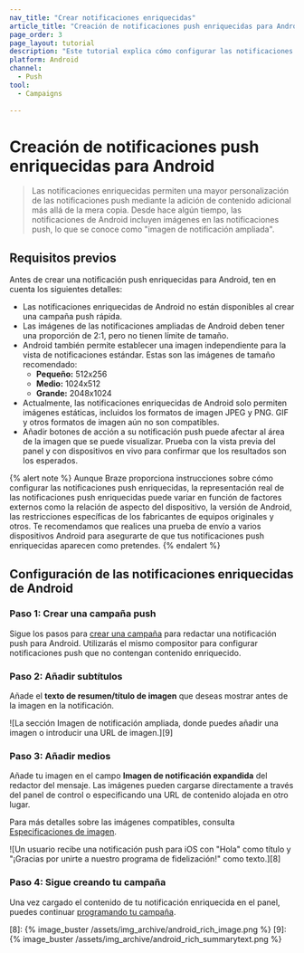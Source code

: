 ```yaml
---
nav_title: "Crear notificaciones enriquecidas"
article_title: "Creación de notificaciones push enriquecidas para Android"
page_order: 3
page_layout: tutorial
description: "Este tutorial explica cómo configurar las notificaciones enriquecidas de Android para sus campañas Braze."
platform: Android
channel:
  - Push
tool:
  - Campaigns
  
---
```


# Creación de notificaciones push enriquecidas para Android

> Las notificaciones enriquecidas permiten una mayor personalización de las notificaciones push mediante la adición de contenido adicional más allá de la mera copia. Desde hace algún tiempo, las notificaciones de Android incluyen imágenes en las notificaciones push, lo que se conoce como "imagen de notificación ampliada".

## Requisitos previos

Antes de crear una notificación push enriquecidas para Android, ten en cuenta los siguientes detalles:

- Las notificaciones enriquecidas de Android no están disponibles al crear una campaña push rápida.
- Las imágenes de las notificaciones ampliadas de Android deben tener una proporción de 2:1, pero no tienen límite de tamaño.
- Android también permite establecer una imagen independiente para la vista de notificaciones estándar. Estas son las imágenes de tamaño recomendado: 
  - **Pequeño:** 512x256
  - **Medio:** 1024x512 
  - **Grande:** 2048x1024
- Actualmente, las notificaciones enriquecidas de Android solo permiten imágenes estáticas, incluidos los formatos de imagen JPEG y PNG. GIF y otros formatos de imagen aún no son compatibles.
- Añadir botones de acción a su notificación push puede afectar al área de la imagen que se puede visualizar. Prueba con la vista previa del panel y con dispositivos en vivo para confirmar que los resultados son los esperados.

{% alert note %}
Aunque Braze proporciona instrucciones sobre cómo configurar las notificaciones push enriquecidas, la representación real de las notificaciones push enriquecidas puede variar en función de factores externos como la relación de aspecto del dispositivo, la versión de Android, las restricciones específicas de los fabricantes de equipos originales y otros. Te recomendamos que realices una prueba de envío a varios dispositivos Android para asegurarte de que tus notificaciones push enriquecidas aparecen como pretendes.
{% endalert %}

## Configuración de las notificaciones enriquecidas de Android

### Paso 1: Crear una campaña push

Sigue los pasos para [crear una campaña][3] para redactar una notificación push para Android. Utilizarás el mismo compositor para configurar notificaciones push que no contengan contenido enriquecido.

### Paso 2: Añadir subtítulos

Añade el **texto de resumen/título de imagen** que deseas mostrar antes de la imagen en la notificación.

![La sección Imagen de notificación ampliada, donde puedes añadir una imagen o introducir una URL de imagen.][9]

### Paso 3: Añadir medios

Añade tu imagen en el campo **Imagen de notificación expandida** del redactor del mensaje. Las imágenes pueden cargarse directamente a través del panel de control o especificando una URL de contenido alojada en otro lugar.

Para más detalles sobre las imágenes compatibles, consulta [Especificaciones de imagen]({{site.baseurl}}/user_guide/engagement_tools/templates_and_media/media_library/#push).

![Un usuario recibe una notificación push para iOS con "Hola" como título y "¡Gracias por unirte a nuestro programa de fidelización!" como texto.][8]

### Paso 4: Sigue creando tu campaña

Una vez cargado el contenido de tu notificación enriquecida en el panel, puedes continuar [programando tu campaña][6].

[3]: {{site.baseurl}}/user_guide/message_building_by_channel/push/creating_a_push_message/#creating-a-push-message
[6]: {{site.baseurl}}/user_guide/engagement_tools/campaigns/building_campaigns/delivery_types/
[8]: {% image_buster /assets/img_archive/android_rich_image.png %}
[9]: {% image_buster /assets/img_archive/android_rich_summarytext.png %}
